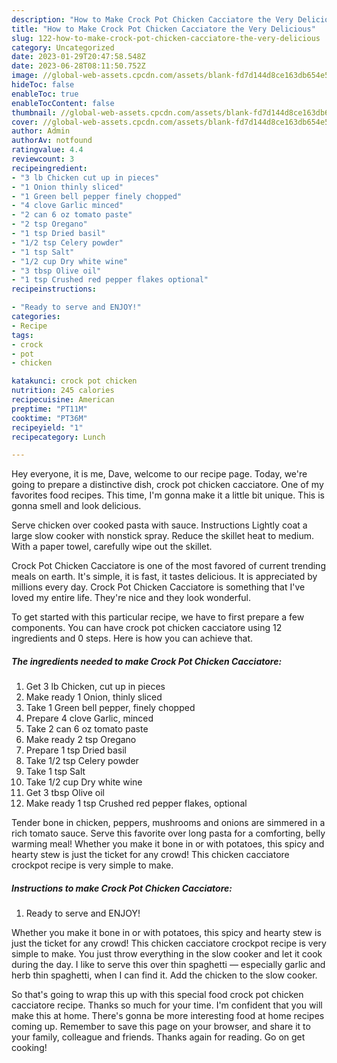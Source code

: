 ```yaml
---
description: "How to Make Crock Pot Chicken Cacciatore the Very Delicious"
title: "How to Make Crock Pot Chicken Cacciatore the Very Delicious"
slug: 122-how-to-make-crock-pot-chicken-cacciatore-the-very-delicious
category: Uncategorized
date: 2023-01-29T20:47:58.548Z
date: 2023-06-28T08:11:50.752Z
image: //global-web-assets.cpcdn.com/assets/blank-fd7d144d8ce163db654e5a02c40b08a2775adb7897d16e4062681dc7e1b2800f.png
hideToc: false
enableToc: true
enableTocContent: false
thumbnail: //global-web-assets.cpcdn.com/assets/blank-fd7d144d8ce163db654e5a02c40b08a2775adb7897d16e4062681dc7e1b2800f.png
cover: //global-web-assets.cpcdn.com/assets/blank-fd7d144d8ce163db654e5a02c40b08a2775adb7897d16e4062681dc7e1b2800f.png
author: Admin
authorAv: notfound
ratingvalue: 4.4
reviewcount: 3
recipeingredient:
- "3 lb Chicken cut up in pieces"
- "1 Onion thinly sliced"
- "1 Green bell pepper finely chopped"
- "4 clove Garlic minced"
- "2 can 6 oz tomato paste"
- "2 tsp Oregano"
- "1 tsp Dried basil"
- "1/2 tsp Celery powder"
- "1 tsp Salt"
- "1/2 cup Dry white wine"
- "3 tbsp Olive oil"
- "1 tsp Crushed red pepper flakes optional"
recipeinstructions:

- "Ready to serve and ENJOY!"
categories:
- Recipe
tags:
- crock
- pot
- chicken

katakunci: crock pot chicken 
nutrition: 245 calories
recipecuisine: American
preptime: "PT11M"
cooktime: "PT36M"
recipeyield: "1"
recipecategory: Lunch

---
```



Hey everyone, it is me, Dave, welcome to our recipe page. Today, we're going to prepare a distinctive dish, crock pot chicken cacciatore. One of my favorites food recipes. This time, I'm gonna make it a little bit unique. This is gonna smell and look delicious.

Serve chicken over cooked pasta with sauce. Instructions Lightly coat a large slow cooker with nonstick spray. Reduce the skillet heat to medium. With a paper towel, carefully wipe out the skillet.

Crock Pot Chicken Cacciatore is one of the most favored of current trending meals on earth. It's simple, it is fast, it tastes delicious. It is appreciated by millions every day. Crock Pot Chicken Cacciatore is something that I've loved my entire life. They're nice and they look wonderful.


To get started with this particular recipe, we have to first prepare a few components. You can have crock pot chicken cacciatore using 12 ingredients and 0 steps. Here is how you can achieve that.

<!--inarticleads1-->

##### The ingredients needed to make Crock Pot Chicken Cacciatore:

1. Get 3 lb Chicken, cut up in pieces
1. Make ready 1 Onion, thinly sliced
1. Take 1 Green bell pepper, finely chopped
1. Prepare 4 clove Garlic, minced
1. Take 2 can 6 oz tomato paste
1. Make ready 2 tsp Oregano
1. Prepare 1 tsp Dried basil
1. Take 1/2 tsp Celery powder
1. Take 1 tsp Salt
1. Take 1/2 cup Dry white wine
1. Get 3 tbsp Olive oil
1. Make ready 1 tsp Crushed red pepper flakes, optional


Tender bone in chicken, peppers, mushrooms and onions are simmered in a rich tomato sauce. Serve this favorite over long pasta for a comforting, belly warming meal! Whether you make it bone in or with potatoes, this spicy and hearty stew is just the ticket for any crowd! This chicken cacciatore crockpot recipe is very simple to make. 

<!--inarticleads2-->

##### Instructions to make Crock Pot Chicken Cacciatore:


1. Ready to serve and ENJOY!

Whether you make it bone in or with potatoes, this spicy and hearty stew is just the ticket for any crowd! This chicken cacciatore crockpot recipe is very simple to make. You just throw everything in the slow cooker and let it cook during the day. I like to serve this over thin spaghetti — especially garlic and herb thin spaghetti, when I can find it. Add the chicken to the slow cooker. 

So that's going to wrap this up with this special food crock pot chicken cacciatore recipe. Thanks so much for your time. I'm confident that you will make this at home. There's gonna be more interesting food at home recipes coming up. Remember to save this page on your browser, and share it to your family, colleague and friends. Thanks again for reading. Go on get cooking!
